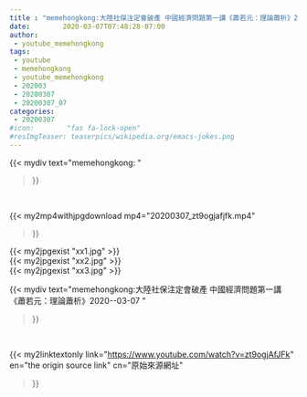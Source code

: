 ```yaml
---
title : "memehongkong:大陸社保注定會破產 中國經濟問題第一講《蕭若元：理論蕭析》2020--03-07 "
date:        2020-03-07T07:48:28-07:00
author:
 - youtube_memehongkong
tags:
 - youtube
 - memehongkong
 - youtube_memehongkong
 - 202003
 - 20200307
 - 20200307_07
categories:
 - 20200307
#icon:        "fas fa-lock-open"
#resImgTeaser: teaserpics/wikipedia.org/emacs-jokes.png
---
```


{{< mydiv text="memehongkong: "
>}}
<br>


{{< my2mp4withjpgdownload mp4="20200307_zt9ogjafjfk.mp4"
>}}

{{< my2jpgexist "xx1.jpg" >}}<br>
{{< my2jpgexist "xx2.jpg" >}}<br>
{{< my2jpgexist "xx3.jpg" >}}<br>



{{< mydiv text="memehongkong:大陸社保注定會破產 中國經濟問題第一講《蕭若元：理論蕭析》2020--03-07 "
>}}
<br>

{{< my2linktextonly link="https://www.youtube.com/watch?v=zt9ogjAfJFk"
en="the origin source link" cn="原始來源網址"
>}}


<br>

